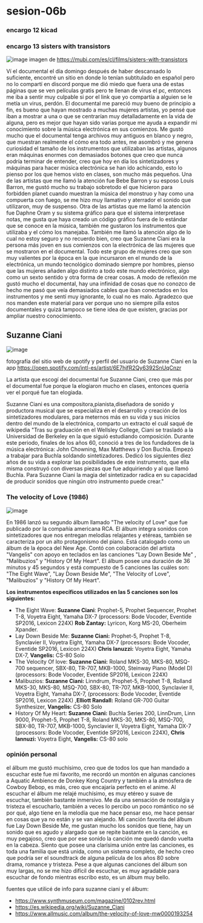 # sesion-06b
### encargo 12 kicad




### encargo 13 sisters with transistors

![image](https://github.com/user-attachments/assets/5c247d78-8c93-4091-bdb9-75bfbb195923)
imagen de https://mubi.com/es/cl/films/sisters-with-transistors


Ví el documental el día domingo después de haber descansado lo suficiente, encontré un sitio en donde lo tenían subtitulado en español pero no lo compartí en discord porque me dió miedo que fuera una de estas páginas que se ven películas gratis pero te llenan de virus el pc, entonces me iba a sentir muy culpable si por el link que yo compartía a alguien se le metía un virus, perdón. El documental me pareció muy bueno de principio a fin, es bueno que hayan mostrado a muchas mujeres artistas, yo pensé que iban a mostrar a una o que se centrarían muy detalladamente en la vida de alguna, pero es mejor que hayan sido varias porque me ayuda a expandir mi conocimiento sobre la música electrónica en sus comienzos. Me gustó mucho que el documental tenga archivos muy antiguos en blanco y negro, que muestran realmente el cómo era todo antes, me asombró y me genera curiosidad el tamaño de los instrumentos que utilizaban las artistas, algunos eran máquinas enormes con demasiados botones que creo que nunca podría terminar de entender, creo que hoy en día los sintetizadores y máquinas para hacer música electrónica se han ido achicando, esto lo pienso por los que hemos visto en clases, son mucho más pequeños. Una de las artistas que me llamó la atención fue Bebe Barron y su esposo Louis Barron, me gustó mucho su trabajo sobretodo el que hicieron para forbidden planet cuando muestran la música del monstruo y hay como una compuerta con fuego, se me hizo muy llamativo y aterrador el sonido que utilizaron, muy de suspenso. Otra de las artistas que me llamó la atención fue Daphne Oram y su sistema gráfico para que el sistema interpretase notas, me gusta que haya creado un código gráfico fuera de lo estándar que se conoce en la música, también me gustaron los instrumentos que utilizaba y el cómo los manejaba. También me llamó la atención algo de lo cual no estoy seguro y  no recuerdo bien, creo que Suzanne Ciani era la persona más joven en sus comienzos con la electrónica de las mujeres que se mostraron en el documental. Todo este grupo de mujeres creo que son muy valientes por la época en la que incursaron en el mundo de la electrónica, un mundo tecnológico dominado siempre por hombres, pienso que las mujeres añaden algo distinto a todo este mundo electrónico, algo como un sexto sentido y otra forma de crear cosas. A modo de reflexión me gustó mucho el documental, hay una infinidad de cosas que no conozco de hecho me pasó que veía demasiados cables que iban conectados en los instrumentos y me sentí muy ignorante, lo cual no es malo. Agradezco que nos manden este material para ver porque uno no siempre pilla estos documentales y quizá tampoco se tiene idea de que existen, gracias por ampliar nuestro conocimiento.

## Suzanne Ciani
![image](https://github.com/user-attachments/assets/fee3c2d3-18c4-43dd-96a0-45b58d7365f8)

fotografía del sitio web de spotify y perfil del usuario de Suzanne Ciani en la app https://open.spotify.com/intl-es/artist/6E7hjfR2Qy6392SnUqCnzr


La artista que escogí del documental fue Suzanne Ciani, creo que más por el documental fue porque la elogiaron mucho en clases, entonces quería ver el porqué fue tan elogiada.

Suzanne Ciani es una compositora,pianista,diseñadora de sonido y productora musical que se especializa en el desarrollo y creación de los sintetizadores modulares, para meternos más en su vida y sus inicios dentro del mundo de la electrónica, comparto un extracto el cuál saqué de wikipedia "Tras su graduación en el Wellsley College, Ciani se trasladó a la Universidad de Berkeley en la que siguió estudiando composición. Durante este periodo, finales de los años 60, conoció a tres de los fundadores de la música electrónica: John Chowning, Max Matthews y Don Buchla. Empezó a trabajar para Buchla soldando sintetizadores. Dedicó los siguientes diez años de su vida a explorar las posibilidades de este instrumento, que ella misma construyó con diversas piezas que fue adquiriendo y al que llamó Buchla. Para Suzanne Ciani la magia del sintetizador radica en su capacidad de producir sonidos que ningún otro instrumento puede crear."

### The velocity of Love (1986)

![image](https://github.com/user-attachments/assets/ad292408-5a40-42fa-9db0-b23c39012589)


En 1986 lanzó su segundo álbum llamado "The velocity of Love" que fue publicado por la compañía americana RCA. El álbum integra sonidos con sintetizadores que nos entregan melodías relajantes y etéreas, también se caracteriza por un alto protagonismo del piano. Está catalogado como un álbum de la época del New Age. Contó con colaboración del artista "Vangelis" con apoyo en teclados en las canciones "Lay Down Beside Me" , "Malibuzios" y "History Of My Heart". El álbum posee una duración de 36 minutos y 45 segundos y está compuesto de 5 canciones las cuáles son: "The Eight Wave", "Lay Down Beside Me", "The Velocity of Love", "Malibuzios" y "History Of My Heart".

**Los instrumentos específicos utilizados en las 5 canciones son los siguientes:**
- The Eight Wave: **Suzanne Ciani**: Prophet-5, Prophet Sequencer, Prophet T-8, Voyetra Eight, Yamaha DX-7 (processors: Bode Vocoder, Eventide SP2016, Lexicon 224X)
**Rob Zantay:** Lyricon, Korg MS-20, Oberheim Xpander.
- Lay Down Beside Me: **Suzanne Ciani:** Prophet-5, Prophet T-8, Synclavier II, Voyetra Eight, Yamaha DX-7 (processors: Bode Vocoder, Eventide SP2016, Lexicon 224X)
**Chris Ianuzzi:** Voyetra Eight, Yamaha DX-7, **Vangelis:** CS-80 Solo
- The Velocity Of love: **Suzanne Ciani:** Roland MKS-30, MKS-80, MSQ-700 sequencer, SBX-80, TR-707, MKB-1000, Steinway Piano (Model D) (processors: Bode Vocoder, Eventide SP2016, Lexicon 224X)
- Malibuzios: **Suzanne Ciani:** Linndrum, Prophet-5, Prophet T-8, Rolland MKS-30, MKS-80, MSQ-700, SBX-80, TR-707, MKB-1000, Synclavier II, Voyetra Eight, Yamaha DX-7, (processors: Bode Vocoder, Eventide SP2016, Lexicon 224X) ,**Elliott Randall:** Roland GR-700 Guitar Synthesizer, **Vangelis:** CS-80 Solo
- History Of My Heart: **Suzanne Ciani:** Buchla Series 200, LinnDrum, Linn 9000, Prophet-5, Prophet T-8, Roland MKS-30, MKS-80, MSQ-700, SBX-80, TR-707, MKB-1000, Synclavier II, Voyetra Eight, Yamaha DX-7 (processors: Bode Vocoder, Eventide SP2016, Lexicon 224X), **Chris Iannuzi:** Voyetra Eight, **Vangelis:** CS-80 solo

### opinión personal

el álbum me gustó muchísimo, creo que de todos los que han mandado a escuchar este fue mi favorito, me recordó un montón en algunas canciones a Aquatic Ambience de Donkey Kong Country y también a la atmósfera de Cowboy Bebop, es más, creo que encajaría perfecto en el anime. Al escuchar el álbum me relajé muchísimo, es muy etéreo y suave de escuchar, también bastante inmersivo. Me da una sensación de nostalgia y tristeza el escucharlo, también a veces lo percibo un poco romántico no sé por qué, algo tiene en la melodía que me hace pensar eso, me hace pensar en cosas que ya no están y se van alejando. Mi canción favorita del álbum fue Lay Down Beside Me, me gustan mucho los sonidos que tiene, hay un sonido que es agudo y alargado que se repite bastante en la canción, es muy pegajoso, creo que por ese sonido la canción me quedó dando vuelta en la cabeza. Siento que posee una clarísima unión entre las canciones, es toda una familia que está unida, como un sistema completo, de hecho creo que podría ser el soundtrack de alguna película de los años 80 sobre drama, romance y tristeza. Pese a que algunas canciones del álbum son muy largas, no se me hizo difícil de escuchar, es muy agradable para escuchar de fondo mientras escribo esto, es un álbum muy bello.

fuentes que utilicé de info para suzanne ciani y el álbum:
- https://www.synthmuseum.com/magazine/0102rev.html
- https://es.wikipedia.org/wiki/Suzanne_Ciani
- https://www.allmusic.com/album/the-velocity-of-love-mw0000193254


  
